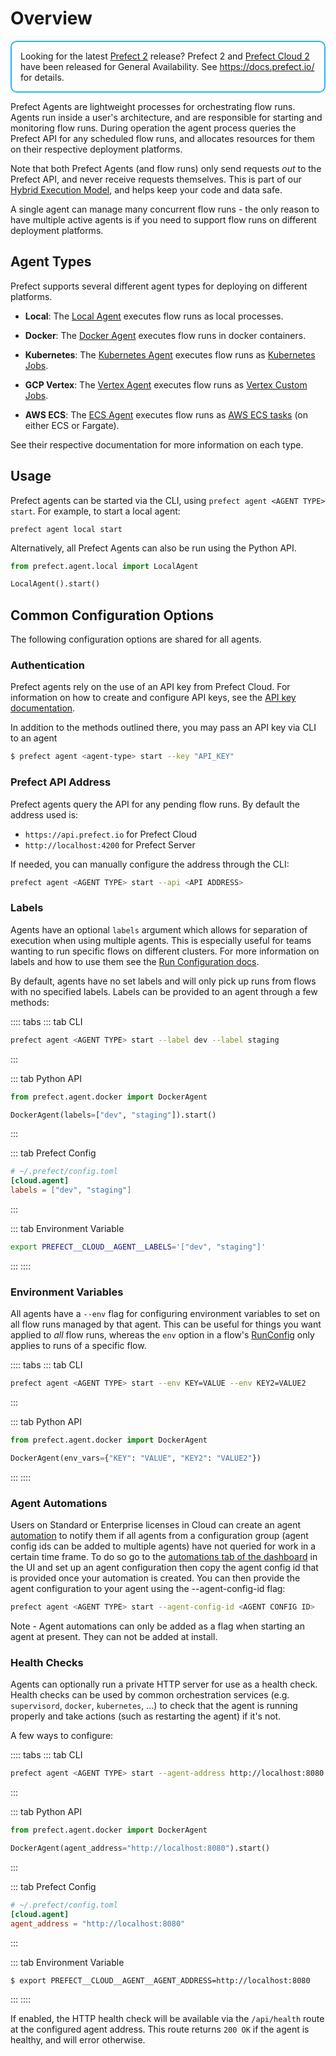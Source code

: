 # Overview

<div style="border: 2px solid #27b1ff; border-radius: 10px; padding: 1em;">
Looking for the latest <a href="https://docs.prefect.io/">Prefect 2</a> release? Prefect 2 and <a href="https://app.prefect.cloud">Prefect Cloud 2</a> have been released for General Availability. See <a href="https://docs.prefect.io/">https://docs.prefect.io/</a> for details.
</div>

Prefect Agents are lightweight processes for orchestrating flow runs. Agents
run inside a user's architecture, and are responsible for starting and
monitoring flow runs. During operation the agent process queries the Prefect
API for any scheduled flow runs, and allocates resources for them on their
respective deployment platforms.

Note that both Prefect Agents (and flow runs) only send requests _out_ to the
Prefect API, and never receive requests themselves. This is part of our [Hybrid
Execution
Model](https://medium.com/the-prefect-blog/the-prefect-hybrid-model-1b70c7fd296),
and helps keep your code and data safe.

A single agent can manage many concurrent flow runs - the only reason to have
multiple active agents is if you need to support flow runs on different
deployment platforms.

## Agent Types

Prefect supports several different agent types for deploying on different
platforms.

- **Local**: The [Local Agent](./local.md) executes flow runs as local processes.

- **Docker**: The [Docker Agent](./docker.md) executes flow runs in docker
  containers.

- **Kubernetes**: The [Kubernetes Agent](./kubernetes.md) executes flow runs as
  [Kubernetes Jobs](https://kubernetes.io/docs/concepts/workloads/controllers/job/).

- **GCP Vertex**: The [Vertex Agent](./vertex.md) executes flow runs as
  [Vertex Custom Jobs](https://cloud.google.com/vertex-ai/docs/training/create-custom-job).

- **AWS ECS**: The [ECS Agent](./ecs.md) executes flow runs as [AWS ECS
  tasks](https://aws.amazon.com/ecs/) (on either ECS or Fargate).

See their respective documentation for more information on each type.

## Usage

Prefect agents can be started via the CLI, using `prefect agent <AGENT TYPE> start`. For example, to start a local agent:

```
prefect agent local start
```

Alternatively, all Prefect Agents can also be run using the Python API.

```python
from prefect.agent.local import LocalAgent

LocalAgent().start()
```

## Common Configuration Options

The following configuration options are shared for all agents.

### Authentication <Badge text="Cloud"/>

Prefect agents rely on the use of an API key from Prefect Cloud. For information on how to create and configure API keys, see the
[API key documentation](../concepts/api_keys.md).

In addition to the methods outlined there, you may pass an API key via CLI to an agent

```bash
$ prefect agent <agent-type> start --key "API_KEY"
```

### Prefect API Address

Prefect agents query the API for any pending flow runs. By default the address
used is:

- `https://api.prefect.io` for Prefect Cloud
- `http://localhost:4200` for Prefect Server

If needed, you can manually configure the address through the CLI:

```bash
prefect agent <AGENT TYPE> start --api <API ADDRESS>
```

### Labels

Agents have an optional `labels` argument which allows for separation of
execution when using multiple agents. This is especially useful for teams
wanting to run specific flows on different clusters. For more information on
labels and how to use them see the
[Run Configuration docs](../flow_config/run_configs.md#labels).

By default, agents have no set labels and will only pick up runs from flows
with no specified labels. Labels can be provided to an agent
through a few methods:

:::: tabs
::: tab CLI

```bash
prefect agent <AGENT TYPE> start --label dev --label staging
```

:::

::: tab Python API

```python
from prefect.agent.docker import DockerAgent

DockerAgent(labels=["dev", "staging"]).start()
```

:::

::: tab Prefect Config

```toml
# ~/.prefect/config.toml
[cloud.agent]
labels = ["dev", "staging"]
```

:::

::: tab Environment Variable

```bash
export PREFECT__CLOUD__AGENT__LABELS='["dev", "staging"]'
```

:::
::::

### Environment Variables

All agents have a `--env` flag for configuring environment variables to set on
all flow runs managed by that agent. This can be useful for things you want
applied to _all_ flow runs, whereas the `env` option in a flow's
[RunConfig](/orchestration/flow_config/run_configs.md) only applies to runs of a
specific flow.

:::: tabs
::: tab CLI

```bash
prefect agent <AGENT TYPE> start --env KEY=VALUE --env KEY2=VALUE2
```

:::

::: tab Python API

```python
from prefect.agent.docker import DockerAgent

DockerAgent(env_vars={"KEY": "VALUE", "KEY2": "VALUE2"})
```

:::
::::

### Agent Automations <Badge text="Cloud"/>

Users on Standard or Enterprise licenses in Cloud can create an agent [automation](orchestration/concepts/automations.html) to notify them if all agents from a configuration group (agent config ids can be added to multiple agents) have not queried for work in a certain time frame.   To do so go to the [automations tab of the dashboard](https://cloud.prefect.io/automations=) in the UI and set up an agent configuration then copy the agent config id that is provided once your automation is created.  You can then provide the agent configuration to your agent using the --agent-config-id flag:

```bash
prefect agent <AGENT TYPE> start --agent-config-id <AGENT CONFIG ID>
```

Note - Agent automations can only be added as a flag when starting an agent at present.  They can not be added at install. 

### Health Checks

Agents can optionally run a private HTTP server for use as a health check.
Health checks can be used by common orchestration services (e.g.
`supervisord`, `docker`, `kubernetes`, ...) to check that the agent is
running properly and take actions (such as restarting the agent) if it's not.

A few ways to configure:

:::: tabs
::: tab CLI

```bash
prefect agent <AGENT TYPE> start --agent-address http://localhost:8080
```

:::

::: tab Python API

```python
from prefect.agent.docker import DockerAgent

DockerAgent(agent_address="http://localhost:8080").start()
```

:::

::: tab Prefect Config

```toml
# ~/.prefect/config.toml
[cloud.agent]
agent_address = "http://localhost:8080"
```

:::

::: tab Environment Variable

```bash
$ export PREFECT__CLOUD__AGENT__AGENT_ADDRESS=http://localhost:8080
```

:::
::::

If enabled, the HTTP health check will be available via the `/api/health`
route at the configured agent address. This route returns `200 OK` if the
agent is healthy, and will error otherwise.
